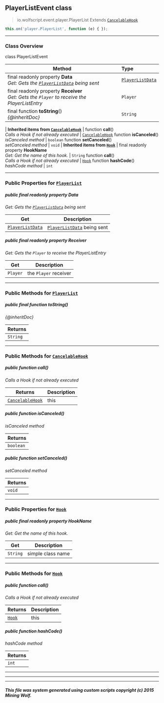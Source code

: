 ## PlayerListEvent __class__

>io.wolfscript.event.player.PlayerList
>Extends [`CancelableHook`](../../hook/CancelableHook.md)
``` javascript
this.on('player.PlayerList', function (e) { });
```


---

### Class Overview

class PlayerListEvent

Method | Type   
--- | :--- 
final readonly property __Data__ <br> _Get: Gets the [`PlayerListData`](../../api/PlayerListData.md) being sent_ | [`PlayerListData`](../../api/PlayerListData.md)
final readonly property __Receiver__ <br> _Get: Gets the `Player` to receive the PlayerListEntry_ | `Player`
final function __toString__() <br> _{@inheritDoc}_ | `String`
 |
__Inherited items from [`CancelableHook`](../../hook/CancelableHook.md)__ |
 function __call__() <br> _Calls a Hook if not already executed_ | [`CancelableHook`](../../hook/CancelableHook.md)
 function __isCanceled__() <br> _isCanceled method_ | `boolean`
 function __setCanceled__() <br> _setCanceled method_ | `void`
 |
__Inherited items from [`Hook`](../../hook/Hook.md)__ |
final readonly property __HookName__ <br> _Get: Get the name of this hook._ | `String`
 function __call__() <br> _Calls a Hook if not already executed_ | [`Hook`](../../hook/Hook.md)
 function __hashCode__() <br> _hashCode method_ | `int`







---


### Public Properties for [`PlayerList`](PlayerList.md)

##### <a id='data'></a>public final readonly property __Data__

_Get: Gets the [`PlayerListData`](../../api/PlayerListData.md) being sent_

Get | Description
--- | --- 
[`PlayerListData`](../../api/PlayerListData.md) | [`PlayerListData`](../../api/PlayerListData.md) being sent



##### <a id='receiver'></a>public final readonly property __Receiver__

_Get: Gets the `Player` to receive the PlayerListEntry_

Get | Description
--- | --- 
`Player` | the `Player` receiver



---

### Public Methods for [`PlayerList`](PlayerList.md)

##### <a id='tostring'></a>public final function __toString__()

_{@inheritDoc}_

Returns | 
--- | 
`String` |


---

### Public Methods for [`CancelableHook`](../../hook/CancelableHook.md)

##### <a id='call'></a>public  function __call__()

_Calls a Hook if not already executed_

Returns | Description
--- | --- 
[`CancelableHook`](../../hook/CancelableHook.md) | this


##### <a id='iscanceled'></a>public  function __isCanceled__()

_isCanceled method_

Returns | 
--- | 
`boolean` |


##### <a id='setcanceled'></a>public  function __setCanceled__()

_setCanceled method_

Returns | 
--- | 
`void` |


---

### Public Properties for [`Hook`](../../hook/Hook.md)

##### <a id='hookname'></a>public final readonly property __HookName__

_Get: Get the name of this hook._

Get | Description
--- | --- 
`String` | simple class name



---

### Public Methods for [`Hook`](../../hook/Hook.md)

##### <a id='call'></a>public  function __call__()

_Calls a Hook if not already executed_

Returns | Description
--- | --- 
[`Hook`](../../hook/Hook.md) | this


##### <a id='hashcode'></a>public  function __hashCode__()

_hashCode method_

Returns | 
--- | 
`int` |


---


---


---


##### This file was system generated using custom scripts copyright (c) 2015 Mining Wolf.
	

